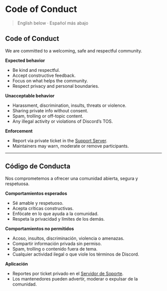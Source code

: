 # Code of Conduct

> English below · Español más abajo

## Code of Conduct

We are committed to a welcoming, safe and respectful community.

**Expected behavior**
- Be kind and respectful.
- Accept constructive feedback.
- Focus on what helps the community.
- Respect privacy and personal boundaries.

**Unacceptable behavior**
- Harassment, discrimination, insults, threats or violence.
- Sharing private info without consent.
- Spam, trolling or off-topic content.
- Any illegal activity or violations of Discord’s TOS.

**Enforcement**
- Report via private ticket in the [Support Server](https://discord.gg/xV4788y5pD).
- Maintainers may warn, moderate or remove participants.

---

## Código de Conducta

Nos comprometemos a ofrecer una comunidad abierta, segura y respetuosa.

**Comportamientos esperados**
- Sé amable y respetuoso.
- Acepta críticas constructivas.
- Enfócate en lo que ayuda a la comunidad.
- Respeta la privacidad y límites de los demás.

**Comportamientos no permitidos**
- Acoso, insultos, discriminación, violencia o amenazas.
- Compartir información privada sin permiso.
- Spam, trolling o contenido fuera de tema.
- Cualquier actividad ilegal o que viole los términos de Discord.

**Aplicación**
- Reportes por ticket privado en el [Servidor de Soporte](https://discord.gg/xV4788y5pD).
- Los mantenedores pueden advertir, moderar o expulsar de la comunidad.
